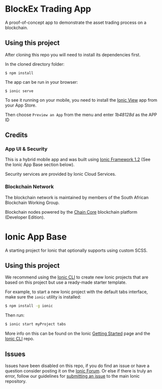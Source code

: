 BlockEx Trading App
=====================

A proof-of-concept app to demonstrate the asset trading process on a blockchain.

## Using this project

After cloning this repo you will need to install its dependencies first.

In the cloned directory folder:

```
$ npm install
```

The app can be run in your browser:

```
$ ionic serve
```

To see it running on your mobile, you need to install the [Ionic View](http://view.ionic.io/) app from your App Store.

Then choose `Preview an App` from the menu and enter *1b48128d* as the APP ID

## Credits

### App UI & Security

This is a hybrid mobile app and was built using [Ionic Framework 1.2](http://ionicframework.com/) (See the Ionic App Base section below).

Security services are provided by Ionic Cloud Services.

### Blockchain Network

The blockchain network is maintained by members of the South African Blockchain Working Group.

Blockchain nodes powered by the [Chain Core](https://www.chain.com) blockchain platform (Developer Edition).

Ionic App Base
=====================

A starting project for Ionic that optionally supports using custom SCSS.

## Using this project

We recommend using the [Ionic CLI](https://github.com/driftyco/ionic-cli) to create new Ionic projects that are based on this project but use a ready-made starter template.

For example, to start a new Ionic project with the default tabs interface, make sure the `ionic` utility is installed:

```bash
$ npm install -g ionic
```

Then run:

```bash
$ ionic start myProject tabs
```

More info on this can be found on the Ionic [Getting Started](http://ionicframework.com/getting-started) page and the [Ionic CLI](https://github.com/driftyco/ionic-cli) repo.

## Issues
Issues have been disabled on this repo, if you do find an issue or have a question consider posting it on the [Ionic Forum](http://forum.ionicframework.com/).  Or else if there is truly an error, follow our guidelines for [submitting an issue](http://ionicframework.com/submit-issue/) to the main Ionic repository.

